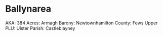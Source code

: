 # Ballynarea

AKA: 384
Acres: Armagh
Barony: Newtownhamilton
County: Fews Upper
PLU: Ulster
Parish: Castleblayney
